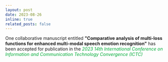 ```yaml
---
layout: post
date: 2023-08-26
inline: true
related_posts: false
---
```


One collaborative manuscript entitled <b>"Comparative analysis of multi-loss functions for enhanced multi-modal speech emotion recognition"</b> has been accepted for publication in the <span style="color: #00ab37;"><i>2023 14th International Conference on Information and Communication Technology Convergence (ICTC)</i></span>